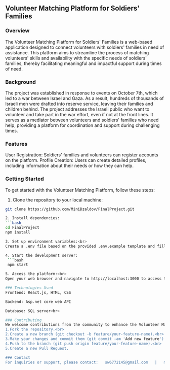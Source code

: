## Volunteer Matching Platform for Soldiers' Families

### Overview
The Volunteer Matching Platform for Soldiers' Families is a web-based application designed to connect volunteers with soldiers' families in need of assistance. This platform aims to streamline the process of matching volunteers' skills and availability with the specific needs of soldiers' families, thereby facilitating meaningful and impactful support during times of need.

### Background
The project was established in response to events on October 7th, which led to a war between Israel and Gaza. As a result, hundreds of thousands of Israeli men were drafted into reserve service, leaving their families and children behind. The project addresses the Israeli public who want to volunteer and take part in the war effort, even if not at the front lines. It serves as a mediator between volunteers and soldiers' families who need help, providing a platform for coordination and support during challenging times.

### Features
User Registration: Soldiers' families and volunteers can register accounts on the platform.
Profile Creation: Users can create detailed profiles, including information about their needs or how they can help.

### Getting Started
To get started with the Volunteer Matching Platform, follow these steps:

1. Clone the repository to your local machine:
 ```bash
 git clone https://github.com/MiniDzaldov/FinalProject.git

2. Install dependencies: 
 ```bash
 cd FinalProject
 npm install

3. Set up environment variables:<br>
Create a .env file based on the provided .env.example template and fill in the required configuration values.

4. Start the development server:
  ```bash
  npm start

5. Access the platform:<br>
Open your web browser and navigate to http://localhost:3000 to access the Volunteer Matching Platform.

### Technologies Used
Frontend: React.js, HTML, CSS

Backend: Asp.net core web API

Database: SQL server<br>

### Contributing
We welcome contributions from the community to enhance the Volunteer Matching Platform. If you'd like to contribute, please follow these guidelines:<br>
1.Fork the repository.<br>
2.Create a new branch (git checkout -b feature/your-feature-name).<br>
3.Make your changes and commit them (git commit -am 'Add new feature').<br>
4.Push to the branch (git push origin feature/your-feature-name).<br>
5.Create a new Pull Request.

### Contact
For inquiries or support, please contact:   sw6772145@gmail.com   |   mini6731504@gmail.com









